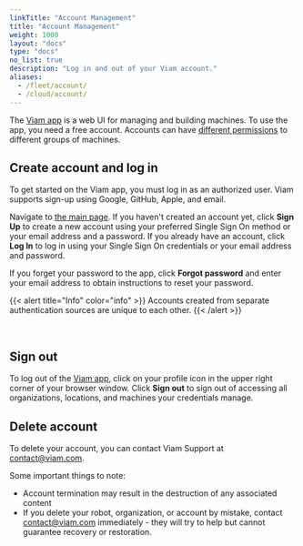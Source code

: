 ```yaml
---
linkTitle: "Account Management"
title: "Account Management"
weight: 1000
layout: "docs"
type: "docs"
no_list: true
description: "Log in and out of your Viam account."
aliases:
  - /fleet/account/
  - /cloud/account/
---
```


The [Viam app](https://app.viam.com/) is a web UI for managing and building machines.
To use the app, you need a free account.
Accounts can have [different permissions](/manage/manage/rbac/) to different groups of machines.

## Create account and log in

To get started on the Viam app, you must log in as an authorized user.
Viam supports sign-up using Google, GitHub, Apple, and email.

Navigate to [the main page](https://app.viam.com/).
If you haven't created an account yet, click **Sign Up** to create a new account using your preferred Single Sign On method or your email address and a password.
If you already have an account, click **Log In** to log in using your Single Sign On credentials or your email address and password.

If you forget your password to the app, click **Forgot password** and enter your email address to obtain instructions to reset your password.

{{< alert title="Info" color="info" >}}
Accounts created from separate authentication sources are unique to each other.
{{< /alert >}}

<br>

## Sign out

To log out of the [Viam app](https://app.viam.com/), click on your profile icon in the upper right corner of your browser window.
Click **Sign out** to sign out of accessing all organizations, locations, and machines your credentials manage.

## Delete account

To delete your account, you can contact Viam Support at [contact@viam.com](mailto:contact@viam.com).

Some important things to note:

- Account termination may result in the destruction of any associated content
- If you delete your robot, organization, or account by mistake, contact [contact@viam.com](mailto:contact@viam.com) immediately - they will try to help but cannot guarantee recovery or restoration.
